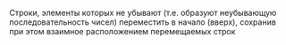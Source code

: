 Строки, элементы которых не убывают (т.е. образуют неубывающую последовательность чисел) переместить в начало (вверх), сохранив при этом взаимное расположением перемещаемых строк
